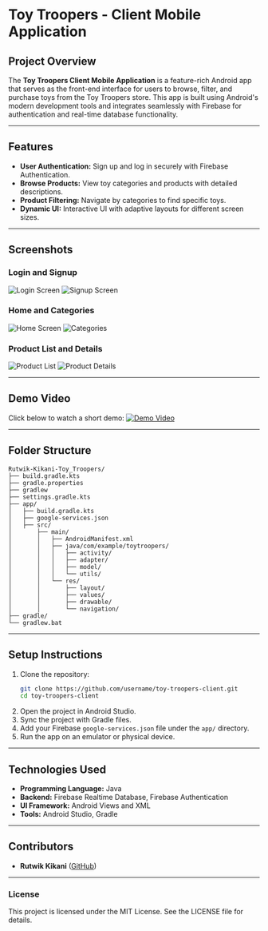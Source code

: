 # Toy Troopers - Client Mobile Application

## Project Overview
The **Toy Troopers Client Mobile Application** is a feature-rich Android app that serves as the front-end interface for users to browse, filter, and purchase toys from the Toy Troopers store. This app is built using Android's modern development tools and integrates seamlessly with Firebase for authentication and real-time database functionality.

---

## Features
- **User Authentication:** Sign up and log in securely with Firebase Authentication.
- **Browse Products:** View toy categories and products with detailed descriptions.
- **Product Filtering:** Navigate by categories to find specific toys.
- **Dynamic UI:** Interactive UI with adaptive layouts for different screen sizes.

---

## Screenshots
### Login and Signup
![Login Screen](./screenshots/Screenshot_20250109_175326.png)
![Signup Screen](./screenshots/Screenshot_20250109_175329.png)

### Home and Categories
![Home Screen](./screenshots/Screenshot_20250109_175411.png)
![Categories](./screenshots/Screenshot_20250109_175429.png)

### Product List and Details
![Product List](./screenshots/Screenshot_20250109_175442.png)
![Product Details](./screenshots/Screenshot_20250109_175634.png)

---

## Demo Video
Click below to watch a short demo:
[![Demo Video](./screenshots/demo_thumbnail.png)](./demo/Screen_recording_20250109_180857.webm)

---

## Folder Structure
```plaintext
Rutwik-Kikani-Toy_Troopers/
├── build.gradle.kts
├── gradle.properties
├── gradlew
├── settings.gradle.kts
├── app/
│   ├── build.gradle.kts
│   ├── google-services.json
│   ├── src/
│       ├── main/
│       │   ├── AndroidManifest.xml
│       │   ├── java/com/example/toytroopers/
│       │   │   ├── activity/
│       │   │   ├── adapter/
│       │   │   ├── model/
│       │   │   └── utils/
│       │   └── res/
│       │       ├── layout/
│       │       ├── values/
│       │       ├── drawable/
│       │       └── navigation/
├── gradle/
└── gradlew.bat
```
---

## Setup Instructions
1. Clone the repository:
   ```bash
   git clone https://github.com/username/toy-troopers-client.git
   cd toy-troopers-client
   ```
2. Open the project in Android Studio.
3. Sync the project with Gradle files.
4. Add your Firebase `google-services.json` file under the `app/` directory.
5. Run the app on an emulator or physical device.

---

## Technologies Used
- **Programming Language:** Java
- **Backend:** Firebase Realtime Database, Firebase Authentication
- **UI Framework:** Android Views and XML
- **Tools:** Android Studio, Gradle

---

## Contributors
- **Rutwik Kikani** ([GitHub](https://github.com/username))

---

### License
This project is licensed under the MIT License. See the LICENSE file for details.
